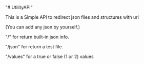 "# UtilityAPI" 

This is a Simple API to redirect json files and structures with url

(You can add any json by yourself.)

"/" for return built-in json info.

"/json" for return a test file.

"/values" for a true or false (1 or 2) values

